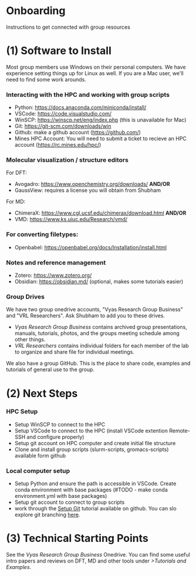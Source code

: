 # Onboarding
Instructions to get connected with group resources  

# (1) Software to Install  
Most group members use Windows on their personal computers. We have experience setting things up for Linux as well. If you are a Mac user, we'll need to find some work arounds.

### Interacting with the HPC and working with group scripts
- Python: https://docs.anaconda.com/miniconda/install/
- VSCode: https://code.visualstudio.com/
- WinSCP: https://winscp.net/eng/index.php (this is unavailable for Mac)
- Git: https://git-scm.com/downloads/win
- Github: make a github account (https://github.com/)
- Mines HPC Account: You will need to submit a ticket to recieve an HPC account (https://rc.mines.edu/hpc/)
  
### Molecular visualization / structure editors 
For DFT:  
- Avogadro: https://www.openchemistry.org/downloads/ **AND/OR**
- GaussView: requires a license you will obtain from Shubham

For MD:  
- ChimeraX: https://www.cgl.ucsf.edu/chimerax/download.html **AND/OR**
- VMD: https://www.ks.uiuc.edu/Research/vmd/

### For converting filetypes:
- Openbabel: https://openbabel.org/docs/Installation/install.html

### Notes and reference management 
- Zotero: https://www.zotero.org/
- Obsidian: https://obsidian.md/ (optional, makes some tutorials easier)

### Group Drives 
We have two group onedrive accounts, "Vyas Research Group Business" and "VRL Researchers". Ask Shubham to add you to these drives.  
- *Vyas Research Group Business* contains archived group presentations, manuals, tutorials, photos, and the groups meeting schedule among other things.
- *VRL Researchers* contains individual folders for each member of the lab to organize and share file for individual meetings.
  
We also have a group GitHub. This is the place to share code, examples and tutorials of general use to the group.

# (2) Next Steps
### HPC Setup
- Setup WinSCP to connect to the HPC
- Setup VSCode to connect to the HPC (install VSCode extention Remote-SSH and configure properly)
- Setup git account on HPC computer and create initial file structure
- Clone and install group scripts (slurm-scripts, gromacs-scripts) available form github
### Local computer setup
- Setup Python and ensure the path is accessible in VSCode. Create conda environment with base packages (#TODO - make conda environment.yml with base packages)
- Setup git account to connect to group scripts
- work through the [Setup Git](https://github.com/vyas-research-group/Setup_Git) tutorial available on github. You can slo explore git branching [here](https://learngitbranching.js.org/?locale=en_US).

# (3) Technical Starting Points
See the *Vyas Research Group Business* Onedrive. You can find some useful intro papers and reviews on DFT, MD and other tools under *>Tutorials and Examples*.

